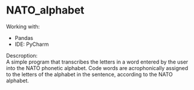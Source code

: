 # NATO_alphabet

Working with:
- Pandas
- IDE: PyCharm

Descroption:<br>
A simple program that transcribes the letters in a word entered by the user into the <a hrel="https://pl.wikipedia.org/wiki/Alfabet_fonetyczny_ICAO">NATO phonetic alphabet.</a>
Code words are acrophonically assigned to the letters of the alphabet in the sentence, according to the NATO alphabet.
